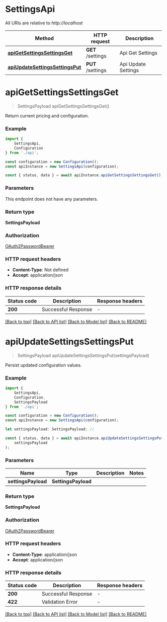 # SettingsApi

All URIs are relative to *http://localhost*

|Method | HTTP request | Description|
|------------- | ------------- | -------------|
|[**apiGetSettingsSettingsGet**](#apigetsettingssettingsget) | **GET** /settings | Api Get Settings|
|[**apiUpdateSettingsSettingsPut**](#apiupdatesettingssettingsput) | **PUT** /settings | Api Update Settings|

# **apiGetSettingsSettingsGet**
> SettingsPayload apiGetSettingsSettingsGet()

Return current pricing and configuration.

### Example

```typescript
import {
    SettingsApi,
    Configuration
} from './api';

const configuration = new Configuration();
const apiInstance = new SettingsApi(configuration);

const { status, data } = await apiInstance.apiGetSettingsSettingsGet();
```

### Parameters
This endpoint does not have any parameters.


### Return type

**SettingsPayload**

### Authorization

[OAuth2PasswordBearer](../README.md#OAuth2PasswordBearer)

### HTTP request headers

 - **Content-Type**: Not defined
 - **Accept**: application/json


### HTTP response details
| Status code | Description | Response headers |
|-------------|-------------|------------------|
|**200** | Successful Response |  -  |

[[Back to top]](#) [[Back to API list]](../README.md#documentation-for-api-endpoints) [[Back to Model list]](../README.md#documentation-for-models) [[Back to README]](../README.md)

# **apiUpdateSettingsSettingsPut**
> SettingsPayload apiUpdateSettingsSettingsPut(settingsPayload)

Persist updated configuration values.

### Example

```typescript
import {
    SettingsApi,
    Configuration,
    SettingsPayload
} from './api';

const configuration = new Configuration();
const apiInstance = new SettingsApi(configuration);

let settingsPayload: SettingsPayload; //

const { status, data } = await apiInstance.apiUpdateSettingsSettingsPut(
    settingsPayload
);
```

### Parameters

|Name | Type | Description  | Notes|
|------------- | ------------- | ------------- | -------------|
| **settingsPayload** | **SettingsPayload**|  | |


### Return type

**SettingsPayload**

### Authorization

[OAuth2PasswordBearer](../README.md#OAuth2PasswordBearer)

### HTTP request headers

 - **Content-Type**: application/json
 - **Accept**: application/json


### HTTP response details
| Status code | Description | Response headers |
|-------------|-------------|------------------|
|**200** | Successful Response |  -  |
|**422** | Validation Error |  -  |

[[Back to top]](#) [[Back to API list]](../README.md#documentation-for-api-endpoints) [[Back to Model list]](../README.md#documentation-for-models) [[Back to README]](../README.md)

